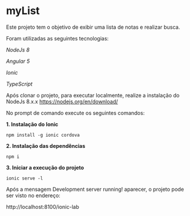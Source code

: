 # myList

Este projeto tem o objetivo de exibir uma lista de notas e realizar busca.

Foram utilizadas as seguintes tecnologias:

*NodeJs 8*

*Angular 5*

*Ionic*

*TypeScript*

Após clonar o projeto, para executar localmente, realize a instalação do NodeJs 8.x.x https://nodejs.org/en/download/

No prompt de comando execute os seguintes comandos:


**1. Instalação do Ionic**

`npm install -g ionic cordova`

**2. Instalação das dependências**

`npm i`


**3. Iniciar a execução do projeto**

`ionic serve -l`


Após a mensagem Development server running! aparecer, o projeto pode ser visto no endereço: 

http://localhost:8100/ionic-lab



